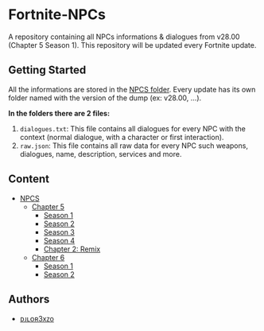 # Fortnite-NPCs
A repository containing all NPCs informations & dialogues from v28.00 (Chapter 5 Season 1). This repository will be updated every Fortnite update.

## Getting Started
All the informations are stored in the [NPCS folder](./NPCS/). Every update has its own folder named with the version of the dump (ex: v28.00, ...).

**In the folders there are 2 files:**
1. `dialogues.txt`: This file contains all dialogues for every NPC with the context (normal dialogue, with a character or first interaction).
2. `raw.json`: This file contains all raw data for every NPC such weapons, dialogues, name, description, services and more.

## Content
- [NPCS](./NPCS/)
    - [Chapter 5](./NPCS/Chapter%205/)
        - [Season 1](./NPCS/Chapter%205/Season%201/)
        - [Season 2](./NPCS/Chapter%205/)
        - [Season 3](./NPCS/Chapter%205/Season%203/)
        - [Season 4](./NPCS/Chapter%205/Season%204/)
        - [Chapter 2: Remix](./NPCS/Chapter%205/Chapter%202%20Remix/)
    - [Chapter 6](./NPCS/Chapter%206/)
        - [Season 1](./NPCS/Chapter%206/Season%201/)
        - [Season 2](./NPCS/Chapter%206/Season%202/)

## Authors
- [ᴅᴊʟᴏʀ3xᴢo](https://twitter.com/djlorenzouasset)